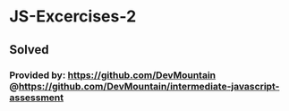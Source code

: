 # JS-Excercises-2
## Solved
### Provided by: https://github.com/DevMountain @https://github.com/DevMountain/intermediate-javascript-assessment
